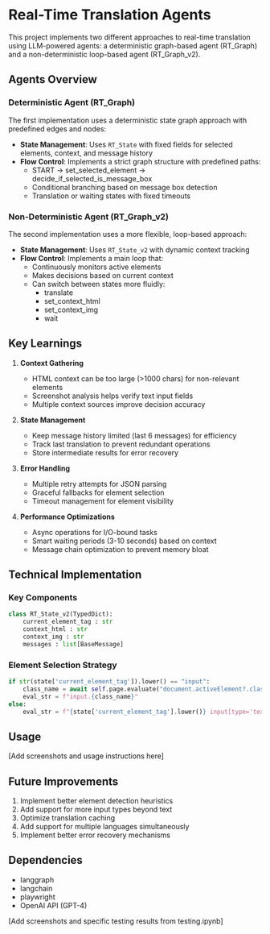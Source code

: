 # Real-Time Translation Agents

This project implements two different approaches to real-time translation using LLM-powered agents: a deterministic graph-based agent (RT_Graph) and a non-deterministic loop-based agent (RT_Graph_v2).

## Agents Overview

### Deterministic Agent (RT_Graph)
The first implementation uses a deterministic state graph approach with predefined edges and nodes:

- **State Management**: Uses `RT_State` with fixed fields for selected elements, context, and message history
- **Flow Control**: Implements a strict graph structure with predefined paths:
  - START → set_selected_element → decide_if_selected_is_message_box
  - Conditional branching based on message box detection
  - Translation or waiting states with fixed timeouts

### Non-Deterministic Agent (RT_Graph_v2)
The second implementation uses a more flexible, loop-based approach:

- **State Management**: Uses `RT_State_v2` with dynamic context tracking
- **Flow Control**: Implements a main loop that:
  - Continuously monitors active elements
  - Makes decisions based on current context
  - Can switch between states more fluidly:
    - translate
    - set_context_html
    - set_context_img
    - wait

## Key Learnings

1. **Context Gathering**
   - HTML context can be too large (>1000 chars) for non-relevant elements
   - Screenshot analysis helps verify text input fields
   - Multiple context sources improve decision accuracy

2. **State Management**
   - Keep message history limited (last 6 messages) for efficiency
   - Track last translation to prevent redundant operations
   - Store intermediate results for error recovery

3. **Error Handling**
   - Multiple retry attempts for JSON parsing
   - Graceful fallbacks for element selection
   - Timeout management for element visibility

4. **Performance Optimizations**
   - Async operations for I/O-bound tasks
   - Smart waiting periods (3-10 seconds) based on context
   - Message chain optimization to prevent memory bloat

## Technical Implementation

### Key Components
```python
class RT_State_v2(TypedDict):
    current_element_tag : str
    context_html : str
    context_img : str
    messages : list[BaseMessage]
```

### Element Selection Strategy
```python
if str(state['current_element_tag']).lower() == "input":
    class_name = await self.page.evaluate("document.activeElement?.className")
    eval_str = f"input.{class_name}"
else:
    eval_str = f"{state['current_element_tag'].lower()} input[type='text']"
```

## Usage

[Add screenshots and usage instructions here]

## Future Improvements

1. Implement better element detection heuristics
2. Add support for more input types beyond text
3. Optimize translation caching
4. Add support for multiple languages simultaneously
5. Implement better error recovery mechanisms

## Dependencies

- langgraph
- langchain
- playwright
- OpenAI API (GPT-4)

[Add screenshots and specific testing results from testing.ipynb]
